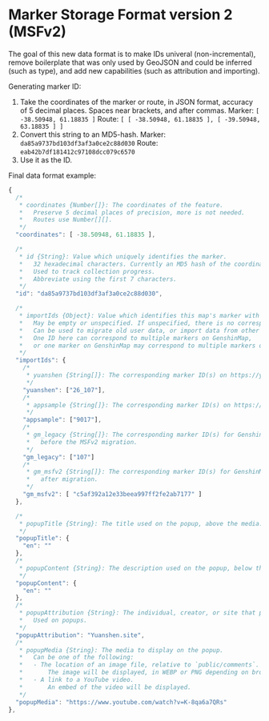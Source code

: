 # Marker Storage Format version 2 (MSFv2)

The goal of this new data format is to make IDs univeral (non-incremental), remove boilerplate that was only used by GeoJSON and could be inferred (such as type), and add new capabilities (such as attribution and importing).

Generating marker ID:

1. Take the coordinates of the marker or route, in JSON format, accuracy of 5 decimal places. Spaces near brackets, and after commas.
   Marker: `[ -38.50948, 61.18835 ]`
   Route: `[ [ -38.50948, 61.18835 ], [ -39.50948, 63.18835 ] ]`
2. Convert this string to an MD5-hash.
   Marker: `da85a9737bd103df3af3a0ce2c88d030`
   Route: `eab42b7df181412c97108dcc079c6570`
3. Use it as the ID.

Final data format example:

```javascript
{
  /*
   * coordinates {Number[]}: The coordinates of the feature.
   *   Preserve 5 decimal places of precision, more is not needed.
   *   Routes use Number[][].
   */
  "coordinates": [ -38.50948, 61.18835 ],

  /*
   * id {String}: Value which uniquely identifies the marker.
   *   32 hexadecimal characters. Currently an MD5 hash of the coordinates.
   *   Used to track collection progress.
   *   Abbreviate using the first 7 characters.
   */
  "id": "da85a9737bd103df3af3a0ce2c88d030",

  /*
   * importIds {Object}: Value which identifies this map's marker with other map's markers.
   *   May be empty or unspecified. If unspecified, there is no corresponding marker on other maps.
   *   Can be used to migrate old user data, or import data from other sites.
   *   One ID here can correspond to multiple markers on GenshinMap,
   *   or one marker on GenshinMap may correspond to multiple markers on other sites.
   */
  "importIds": {
    /*
     * yuanshen {String[]}: The corresponding marker ID(s) on https://yuanshen.site/.
     */
    "yuanshen": ["26_107"],
    /*
     * appsample {String[]}: The corresponding marker ID(s) on https://genshin-impact-map.appsample.com/.
     */
    "appsample": ["9017"],
    /*
     * gm_legacy {String[]}: The corresponding marker ID(s) for GenshinMap
     *   before the MSFv2 migration.
     */
    "gm_legacy": ["107"]
    /*
     * gm_msfv2 {String[]}: The corresponding marker ID(s) for GenshinMap
     *   after migration.
     */
    "gm_msfv2": [ "c5af392a12e33beea997ff2fe2ab7177" ]
  },

  /*
   * popupTitle {String}: The title used on the popup, above the media.
   */
  "popupTitle": {
    "en": ""
  },
  /*
   * popupContent {String}: The description used on the popup, below the media.
   */
  "popupContent": {
    "en": ""
  },
  /*
   * popupAttribution {String}: The individual, creator, or site that provided this marker.
   *   Used on popups.
   */
  "popupAttribution": "Yuanshen.site",
  /*
   * popupMedia {String}: The media to display on the popup.
   *   Can be one of the following:
   *   - The location of an image file, relative to `public/comments`.
   *       The image will be displayed, in WEBP or PNG depending on browser support.
   *   - A link to a YouTube video.
   *       An embed of the video will be displayed.
   */
  "popupMedia": "https://www.youtube.com/watch?v=K-8qa6a7QRs"
},
```
